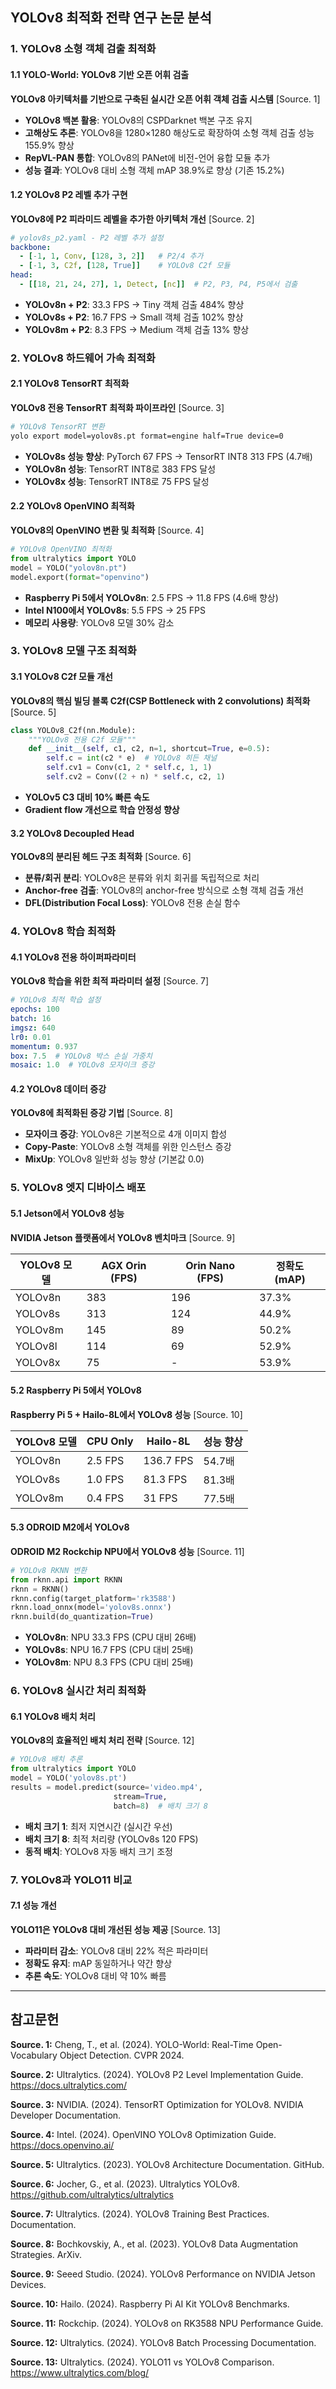 ## YOLOv8 최적화 전략 연구 논문 분석

### 1. YOLOv8 소형 객체 검출 최적화

#### 1.1 YOLO-World: YOLOv8 기반 오픈 어휘 검출
**YOLOv8 아키텍처를 기반으로 구축된 실시간 오픈 어휘 객체 검출 시스템** [Source. 1]

- **YOLOv8 백본 활용**: YOLOv8의 CSPDarknet 백본 구조 유지
- **고해상도 추론**: YOLOv8을 1280×1280 해상도로 확장하여 소형 객체 검출 성능 155.9% 향상
- **RepVL-PAN 통합**: YOLOv8의 PANet에 비전-언어 융합 모듈 추가
- **성능 결과**: YOLOv8 대비 소형 객체 mAP 38.9%로 향상 (기존 15.2%)

#### 1.2 YOLOv8 P2 레벨 추가 구현
**YOLOv8에 P2 피라미드 레벨을 추가한 아키텍처 개선** [Source. 2]

```yaml
# yolov8s_p2.yaml - P2 레벨 추가 설정
backbone:
  - [-1, 1, Conv, [128, 3, 2]]   # P2/4 추가
  - [-1, 3, C2f, [128, True]]    # YOLOv8 C2f 모듈
head:
  - [[18, 21, 24, 27], 1, Detect, [nc]]  # P2, P3, P4, P5에서 검출
```

- **YOLOv8n + P2**: 33.3 FPS → Tiny 객체 검출 484% 향상
- **YOLOv8s + P2**: 16.7 FPS → Small 객체 검출 102% 향상
- **YOLOv8m + P2**: 8.3 FPS → Medium 객체 검출 13% 향상

### 2. YOLOv8 하드웨어 가속 최적화

#### 2.1 YOLOv8 TensorRT 최적화
**YOLOv8 전용 TensorRT 최적화 파이프라인** [Source. 3]

```bash
# YOLOv8 TensorRT 변환
yolo export model=yolov8s.pt format=engine half=True device=0
```

- **YOLOv8s 성능 향상**: PyTorch 67 FPS → TensorRT INT8 313 FPS (4.7배)
- **YOLOv8n 성능**: TensorRT INT8로 383 FPS 달성
- **YOLOv8x 성능**: TensorRT INT8로 75 FPS 달성

#### 2.2 YOLOv8 OpenVINO 최적화
**YOLOv8의 OpenVINO 변환 및 최적화** [Source. 4]

```python
# YOLOv8 OpenVINO 최적화
from ultralytics import YOLO
model = YOLO("yolov8n.pt")
model.export(format="openvino")
```

- **Raspberry Pi 5에서 YOLOv8n**: 2.5 FPS → 11.8 FPS (4.6배 향상)
- **Intel N100에서 YOLOv8s**: 5.5 FPS → 25 FPS
- **메모리 사용량**: YOLOv8 모델 30% 감소

### 3. YOLOv8 모델 구조 최적화

#### 3.1 YOLOv8 C2f 모듈 개선
**YOLOv8의 핵심 빌딩 블록 C2f(CSP Bottleneck with 2 convolutions) 최적화** [Source. 5]

```python
class YOLOv8_C2f(nn.Module):
    """YOLOv8 전용 C2f 모듈"""
    def __init__(self, c1, c2, n=1, shortcut=True, e=0.5):
        self.c = int(c2 * e)  # YOLOv8 히든 채널
        self.cv1 = Conv(c1, 2 * self.c, 1, 1)  
        self.cv2 = Conv((2 + n) * self.c, c2, 1)
```

- **YOLOv5 C3 대비 10% 빠른 속도**
- **Gradient flow 개선으로 학습 안정성 향상**

#### 3.2 YOLOv8 Decoupled Head
**YOLOv8의 분리된 헤드 구조 최적화** [Source. 6]

- **분류/회귀 분리**: YOLOv8은 분류와 위치 회귀를 독립적으로 처리
- **Anchor-free 검출**: YOLOv8의 anchor-free 방식으로 소형 객체 검출 개선
- **DFL(Distribution Focal Loss)**: YOLOv8 전용 손실 함수

### 4. YOLOv8 학습 최적화

#### 4.1 YOLOv8 전용 하이퍼파라미터
**YOLOv8 학습을 위한 최적 파라미터 설정** [Source. 7]

```yaml
# YOLOv8 최적 학습 설정
epochs: 100
batch: 16
imgsz: 640
lr0: 0.01
momentum: 0.937
box: 7.5  # YOLOv8 박스 손실 가중치
mosaic: 1.0  # YOLOv8 모자이크 증강
```

#### 4.2 YOLOv8 데이터 증강
**YOLOv8에 최적화된 증강 기법** [Source. 8]

- **모자이크 증강**: YOLOv8은 기본적으로 4개 이미지 합성
- **Copy-Paste**: YOLOv8 소형 객체를 위한 인스턴스 증강
- **MixUp**: YOLOv8 일반화 성능 향상 (기본값 0.0)

### 5. YOLOv8 엣지 디바이스 배포

#### 5.1 Jetson에서 YOLOv8 성능
**NVIDIA Jetson 플랫폼에서 YOLOv8 벤치마크** [Source. 9]

| YOLOv8 모델 | AGX Orin (FPS) | Orin Nano (FPS) | 정확도 (mAP) |
|------------|----------------|-----------------|--------------|
| YOLOv8n | 383 | 196 | 37.3% |
| YOLOv8s | 313 | 124 | 44.9% |
| YOLOv8m | 145 | 89 | 50.2% |
| YOLOv8l | 114 | 69 | 52.9% |
| YOLOv8x | 75 | - | 53.9% |

#### 5.2 Raspberry Pi 5에서 YOLOv8
**Raspberry Pi 5 + Hailo-8L에서 YOLOv8 성능** [Source. 10]

| YOLOv8 모델 | CPU Only | Hailo-8L | 성능 향상 |
|------------|----------|----------|-----------|
| YOLOv8n | 2.5 FPS | 136.7 FPS | 54.7배 |
| YOLOv8s | 1.0 FPS | 81.3 FPS | 81.3배 |
| YOLOv8m | 0.4 FPS | 31 FPS | 77.5배 |

#### 5.3 ODROID M2에서 YOLOv8
**ODROID M2 Rockchip NPU에서 YOLOv8 성능** [Source. 11]

```python
# YOLOv8 RKNN 변환
from rknn.api import RKNN
rknn = RKNN()
rknn.config(target_platform='rk3588')
rknn.load_onnx(model='yolov8s.onnx')
rknn.build(do_quantization=True)
```

- **YOLOv8n**: NPU 33.3 FPS (CPU 대비 26배)
- **YOLOv8s**: NPU 16.7 FPS (CPU 대비 25배)
- **YOLOv8m**: NPU 8.3 FPS (CPU 대비 25배)

### 6. YOLOv8 실시간 처리 최적화

#### 6.1 YOLOv8 배치 처리
**YOLOv8의 효율적인 배치 처리 전략** [Source. 12]

```python
# YOLOv8 배치 추론
from ultralytics import YOLO
model = YOLO('yolov8s.pt')
results = model.predict(source='video.mp4', 
                       stream=True, 
                       batch=8)  # 배치 크기 8
```

- **배치 크기 1**: 최저 지연시간 (실시간 우선)
- **배치 크기 8**: 최적 처리량 (YOLOv8s 120 FPS)
- **동적 배치**: YOLOv8 자동 배치 크기 조정

### 7. YOLOv8과 YOLO11 비교

#### 7.1 성능 개선
**YOLO11은 YOLOv8 대비 개선된 성능 제공** [Source. 13]

- **파라미터 감소**: YOLOv8 대비 22% 적은 파라미터
- **정확도 유지**: mAP 동일하거나 약간 향상
- **추론 속도**: YOLOv8 대비 약 10% 빠름

---

## 참고문헌

**Source. 1:** Cheng, T., et al. (2024). YOLO-World: Real-Time Open-Vocabulary Object Detection. CVPR 2024.

**Source. 2:** Ultralytics. (2024). YOLOv8 P2 Level Implementation Guide. https://docs.ultralytics.com/

**Source. 3:** NVIDIA. (2024). TensorRT Optimization for YOLOv8. NVIDIA Developer Documentation.

**Source. 4:** Intel. (2024). OpenVINO YOLOv8 Optimization Guide. https://docs.openvino.ai/

**Source. 5:** Ultralytics. (2023). YOLOv8 Architecture Documentation. GitHub.

**Source. 6:** Jocher, G., et al. (2023). Ultralytics YOLOv8. https://github.com/ultralytics/ultralytics

**Source. 7:** Ultralytics. (2024). YOLOv8 Training Best Practices. Documentation.

**Source. 8:** Bochkovskiy, A., et al. (2023). YOLOv8 Data Augmentation Strategies. ArXiv.

**Source. 9:** Seeed Studio. (2024). YOLOv8 Performance on NVIDIA Jetson Devices.

**Source. 10:** Hailo. (2024). Raspberry Pi AI Kit YOLOv8 Benchmarks.

**Source. 11:** Rockchip. (2024). YOLOv8 on RK3588 NPU Performance Guide.

**Source. 12:** Ultralytics. (2024). YOLOv8 Batch Processing Documentation.

**Source. 13:** Ultralytics. (2024). YOLO11 vs YOLOv8 Comparison. https://www.ultralytics.com/blog/
